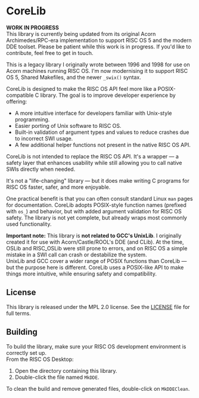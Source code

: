 # CoreLib

**WORK IN PROGRESS**  
This library is currently being updated from its original Acorn Archimedes/RPC-era implementation to support RISC OS 5 and the modern DDE toolset. Please be patient while this work is in progress. If you'd like to contribute, feel free to get in touch.

This is a legacy library I originally wrote between 1996 and 1998 for use on Acorn machines running RISC OS. I'm now modernising it to support RISC OS 5, Shared Makefiles, and the newer `_swix()` syntax.

CoreLib is designed to make the RISC OS API feel more like a POSIX-compatible C library. The goal is to improve developer experience by offering:

- A more intuitive interface for developers familiar with Unix-style programming.
- Easier porting of Unix software to RISC OS.
- Built-in validation of argument types and values to reduce crashes due to incorrect SWI usage.
- A few additional helper functions not present in the native RISC OS API.

CoreLib is not intended to replace the RISC OS API. It's a wrapper — a safety layer that enhances usability while still allowing you to call native SWIs directly when needed.

It's not a "life-changing" library — but it does make writing C programs for RISC OS faster, safer, and more enjoyable.

One practical benefit is that you can often consult standard Linux `man` pages for documentation. CoreLib adopts POSIX-style function names (prefixed with `os_`) and behavior, but with added argument validation for RISC OS safety. The library is not yet complete, but already wraps most commonly used functionality.

**Important note:** This library is **not related to GCC's UnixLib**. I originally created it for use with Acorn/Castle/ROOL's DDE (and CLib). At the time, OSLib and RISC_OSLib were still prone to errors, and on RISC OS a simple mistake in a SWI call can crash or destabilize the system.  
UnixLib and GCC cover a wider range of POSIX functions than CoreLib — but the purpose here is different. CoreLib uses a POSIX-like API to make things more intuitive, while ensuring safety and compatibility.

## License

This library is released under the MPL 2.0 license. See the [LICENSE](LICENSE) file for full terms.

## Building

To build the library, make sure your RISC OS development environment is correctly set up.  
From the RISC OS Desktop:

1. Open the directory containing this library.
2. Double-click the file named `MkDDE`.

To clean the build and remove generated files, double-click on `MkDDEClean`.
